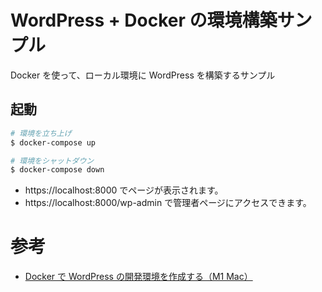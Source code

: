 # WordPress + Docker の環境構築サンプル

Docker を使って、ローカル環境に WordPress を構築するサンプル

## 起動

```sh
# 環境を立ち上げ
$ docker-compose up

# 環境をシャットダウン
$ docker-compose down
```

- https://localhost:8000 でページが表示されます。
- https://localhost:8000/wp-admin で管理者ページにアクセスできます。

# 参考

- [Docker で WordPress の開発環境を作成する（M1 Mac）](https://zenn.dev/toono_f/articles/af9c62f124b44a)
